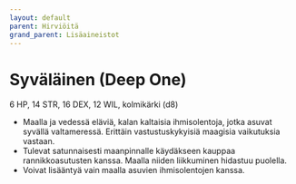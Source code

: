 ```yaml
---
layout: default
parent: Hirviöitä
grand_parent: Lisäaineistot
---
```


# Syväläinen (Deep One)

6 HP, 14 STR, 16 DEX, 12 WIL, kolmikärki (d8)

- Maalla ja vedessä eläviä, kalan kaltaisia ihmisolentoja, jotka asuvat syvällä valtameressä. Erittäin vastustuskykyisiä maagisia vaikutuksia vastaan.
- Tulevat satunnaisesti maanpinnalle käydäkseen kauppaa rannikkoasutusten kanssa. Maalla niiden liikkuminen hidastuu puolella.
- Voivat lisääntyä vain maalla asuvien ihmisolentojen kanssa.
